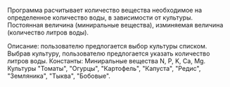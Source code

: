 Программа расчитывает количество вещества необходимое на определенное количество воды, в зависимости от культуры.
Постоянная величина (миниральные вещества), изминяемая величина (количество литров воды).

Описание: пользователю предлогается выбор культуры списком. Выбрав культуру, пользователю предлогается указать количество литров воды.
Константы: Миниральные вещества N, P, K, Ca, Mg. Культуры "Томаты", "Огурцы", "Картофель", "Капуста", "Редис", "Земляника", "Тыква", "Бобовые".
